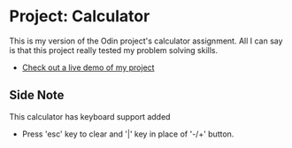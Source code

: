# Project: Calculator

This is my version of the Odin project's calculator assignment.
All I can say is that this project really tested my problem solving skills.

- [Check out a live demo of my project](https://tgithinji.github.io/calculator/)

## Side Note

This calculator has keyboard support added

- Press 'esc' key to clear and '|' key in place of '-/+' button.
